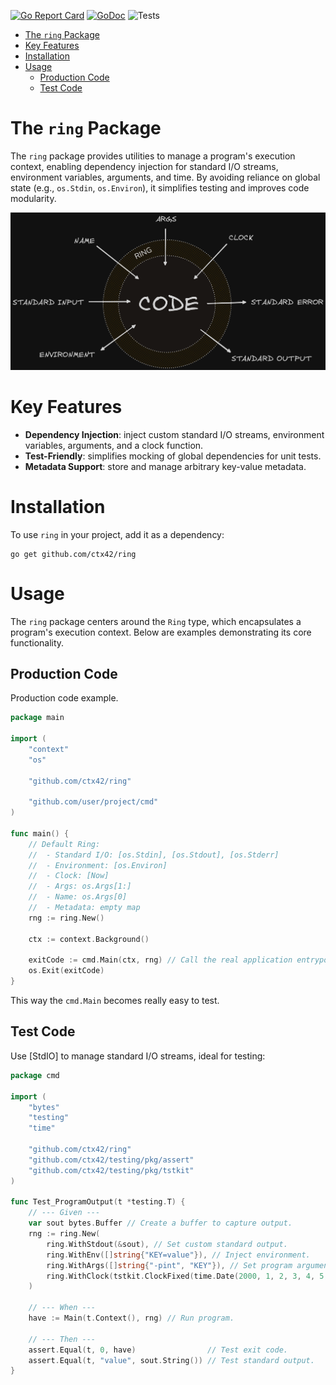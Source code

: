 [![Go Report Card](https://goreportcard.com/badge/github.com/ctx42/ring)](https://goreportcard.com/report/github.com/ctx42/ring)
[![GoDoc](https://img.shields.io/badge/api-Godoc-blue.svg)](https://pkg.go.dev/github.com/ctx42/ring)
![Tests](https://github.com/ctx42/ring/actions/workflows/go.yml/badge.svg?branch=master)

<!-- TOC -->
* [The `ring` Package](#the-ring-package)
* [Key Features](#key-features)
* [Installation](#installation)
* [Usage](#usage)
  * [Production Code](#production-code)
  * [Test Code](#test-code)
<!-- TOC -->

# The `ring` Package

The `ring` package provides utilities to manage a program's execution context,
enabling dependency injection for standard I/O streams, environment variables,
arguments, and time. By avoiding reliance on global state (e.g., `os.Stdin`, 
`os.Environ`), it simplifies testing and improves code modularity.

![ring.png](doc/ring.png)

# Key Features

- **Dependency Injection**: inject custom standard I/O streams, environment variables, arguments, and a clock function.
- **Test-Friendly**: simplifies mocking of global dependencies for unit tests.
- **Metadata Support**: store and manage arbitrary key-value metadata.

# Installation

To use `ring` in your project, add it as a dependency:

```shell
go get github.com/ctx42/ring
```

# Usage

The `ring` package centers around the `Ring` type, which encapsulates a 
program's execution context. Below are examples demonstrating its core 
functionality.

## Production Code

Production code example.

```go
package main

import (
    "context"
    "os"

    "github.com/ctx42/ring"

    "github.com/user/project/cmd"
)

func main() {
    // Default Ring:
    //  - Standard I/O: [os.Stdin], [os.Stdout], [os.Stderr]
    //  - Environment: [os.Environ]
    //  - Clock: [Now]
    //  - Args: os.Args[1:]
    //  - Name: os.Args[0]
    //  - Metadata: empty map
    rng := ring.New()

    ctx := context.Background()
    
    exitCode := cmd.Main(ctx, rng) // Call the real application entrypoint.
    os.Exit(exitCode)
}
```

This way the `cmd.Main` becomes really easy to test. 

## Test Code

Use [StdIO] to manage standard I/O streams, ideal for testing:

```go
package cmd

import (
    "bytes"
    "testing"
    "time"

    "github.com/ctx42/ring"
    "github.com/ctx42/testing/pkg/assert"
    "github.com/ctx42/testing/pkg/tstkit"
)

func Test_ProgramOutput(t *testing.T) {
    // --- Given ---
    var sout bytes.Buffer // Create a buffer to capture output.
    rng := ring.New(
        ring.WithStdout(&sout), // Set custom standard output.
        ring.WithEnv([]string{"KEY=value"}), // Inject environment.
        ring.WithArgs([]string{"-pint", "KEY"}), // Set program arguments.
        ring.WithClock(tstkit.ClockFixed(time.Date(2000, 1, 2, 3, 4, 5, 6, nil))), // Inject clock.
    )

    // --- When ---
    have := Main(t.Context(), rng) // Run program.

    // --- Then ---
    assert.Equal(t, 0, have)                // Test exit code.
    assert.Equal(t, "value", sout.String()) // Test standard output.
}
```
